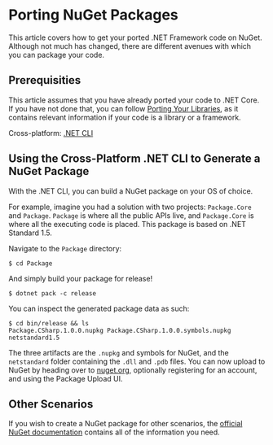 # Porting NuGet Packages

This article covers how to get your ported .NET Framework code on NuGet.  Although not much has changed, there are different avenues with which you can package your code.

## Prerequisities

This article assumes that you have already ported your code to .NET Core.  If you have not done that, you can follow [Porting Your Libraries](libraries.md), as it contains relevant information if your code is a library or a framework.

Cross-platform: [.NET CLI](aka.ms/dotnetcoregs)

## Using the Cross-Platform .NET CLI to Generate a NuGet Package

With the .NET CLI, you can build a NuGet package on your OS of choice.

For example, imagine you had a solution with two projects: `Package.Core` and `Package`.  `Package` is where all the public APIs live, and `Package.Core` is where all the executing code is placed.  This package is based on .NET Standard 1.5.

Navigate to the `Package` directory:

```$ cd Package```

And simply build your package for release!

```$ dotnet pack -c release```

You can inspect the generated package data as such:

```
$ cd bin/release && ls
Package.CSharp.1.0.0.nupkg Package.CSharp.1.0.0.symbols.nupkg netstandard1.5
```

The three artifacts are the `.nupkg` and symbols for NuGet, and the `netstandard` folder containing the `.dll` and `.pdb` files.  You can now upload to NuGet by heading over to [nuget.org](nuget.org), optionally registering for an account, and using the Package Upload UI.

## Other Scenarios

If you wish to create a NuGet package for other scenarios, the [official NuGet documentation](https://docs.nuget.org/create) contains all of the information you need.